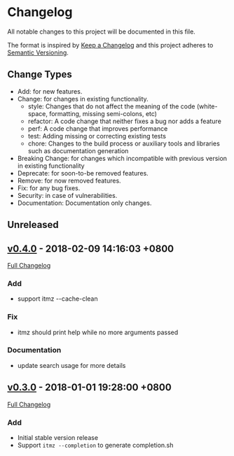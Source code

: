 # Changelog

All notable changes to this project will be documented in this file.

The format is inspired by [Keep a Changelog](http://keepachangelog.com/en/1.0.0/)
and this project adheres to [Semantic Versioning](http://semver.org/spec/v2.0.0.html).

## Change Types

- Add: for new features.
- Change: for changes in existing functionality.
  - style: Changes that do not affect the meaning of the code (white-space, formatting, missing semi-colons, etc)
  - refactor: A code change that neither fixes a bug nor adds a feature
  - perf: A code change that improves performance
  - test: Adding missing or correcting existing tests
  - chore: Changes to the build process or auxiliary tools and libraries such as documentation generation
- Breaking Change: for changes which incompatible with previous version in existing functionality
- Deprecate: for soon-to-be removed features.
- Remove: for now removed features.
- Fix: for any bug fixes.
- Security: in case of vulnerabilities.
- Documentation: Documentation only changes.

## Unreleased

## [v0.4.0] - 2018-02-09 14:16:03 +0800

[Full Changelog](https://github.com/adoyle-h/iThoughts-Search/compare/v0.3.0...v0.4.0)

### Add

- support itmz --cache-clean

### Fix

- itmz should print help while no more arguments passed

### Documentation

- update search usage for more details

## [v0.3.0] - 2018-01-01 19:28:00 +0800

[Full Changelog](https://github.com/adoyle-h/iThoughts-Search/compare/7ba0a8b...v0.3.0)

### Add

- Initial stable version release
- Support `itmz --completion` to generate completion.sh


<!-- links -->

[v0.3.0]: https://github.com/adoyle-h/iThoughts-Search/tree/v0.3.0
[v0.4.0]: https://github.com/adoyle-h/iThoughts-Search/tree/v0.4.0
